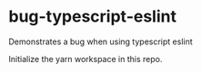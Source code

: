 # bug-typescript-eslint
Demonstrates a bug when using typescript eslint

Initialize the yarn workspace in this repo.